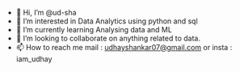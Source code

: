 - 👋 Hi, I’m @ud-sha
- 👀 I’m interested in Data Analytics using python and sql 
- 🌱 I’m currently learning Analysing data and ML
- 💞️ I’m looking to collaborate on anything related to data. 
- 📫 How to reach me mail : udhayshankar07@gmail.com or insta : iam_udhay

<!---
ud-sha/ud-sha is a ✨ special ✨ repository because its `README.md` (this file) appears on your GitHub profile.
You can click the Preview link to take a look at your changes.
--->
